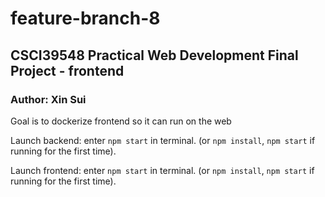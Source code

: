 # feature-branch-8

## CSCI39548 Practical Web Development Final Project - frontend

### Author: Xin Sui

Goal is to dockerize frontend so it can run on the web

Launch backend: enter `npm start` in terminal. (or `npm install`, `npm start` if running for the first time).

Launch frontend: enter `npm start` in terminal. (or `npm install`, `npm start` if running for the first time).
